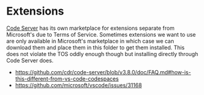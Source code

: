 # Extensions

[Code Server](https://github.com/cdr/code-server) has its own marketplace for
extensions separate from Microsoft's due to Terms of Service. Sometimes
extensions we want to use are only available in Microsoft's marketplace in which
case we can download them and place them in this folder to get them installed.
This does not violate the TOS oddly enough though but installing directly
through Code Server does.

- <https://github.com/cdr/code-server/blob/v3.8.0/doc/FAQ.md#how-is-this-different-from-vs-code-codespaces>
- <https://github.com/microsoft/vscode/issues/31168>
